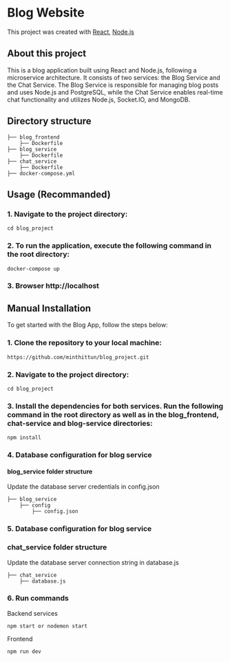 # Blog Website
This project was created with [React](https://react.dev), [Node.js](https://www.python.org/)
## About this project
This is a blog application built using React and Node.js, following a microservice architecture. It consists of two services: the Blog Service and the Chat Service. The Blog Service is responsible for managing blog posts and uses Node.js and PostgreSQL, while the Chat Service enables real-time chat functionality and utilizes Node.js, Socket.IO, and MongoDB.
## Directory structure
    ├── blog_frontend
        ├── Dockerfile
    ├── blog_service
        ├── Dockerfile
    ├── chat_service
        ├── Dockerfile
    ├── docker-compose.yml
## Usage (Recommanded)

### 1. Navigate to the project directory:
```
cd blog_project
```

### 2. To run the application, execute the following command in the root directory:
```
docker-compose up
```
### 3. Browser http://localhost
## Manual Installation
To get started with the Blog App, follow the steps below:
### 1. Clone the repository to your local machine:
```
https://github.com/minthittun/blog_project.git
```
### 2. Navigate to the project directory:
```
cd blog_project
```
### 3. Install the dependencies for both services. Run the following command in the root directory as well as in the blog_frontend, chat-service and blog-service directories:
```
npm install
```
### 4. Database configuration for blog service
#### blog_service folder structure

Update the database server credentials in config.json

    ├── blog_service
        ├── config
            ├── config.json
    

### 5. Database configuration for blog service
### chat_service folder structure

Update the database server connection string in database.js

    ├── chat_service
        ├── database.js
### 6. Run commands
Backend services
```
npm start or nodemon start
```
Frontend
```
npm run dev
```